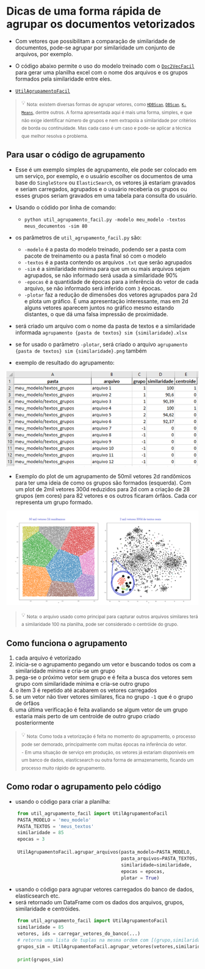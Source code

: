 # Dicas de uma forma rápida de agrupar os documentos vetorizados
- Com vetores que possibilitam a comparação de similaridade de documentos, pode-se agrupar por similaridade um conjunto de arquivos, por exemplo.
- O código abaixo permite o uso do modelo treinado com o [`Doc2VecFacil`](../README.md) para gerar uma planilha excel com o nome dos arquivos e os grupos formados pela similaridade entre eles.
  
- [`UtilAgrupamentoFacil`](../src/util_agrupamento_facil.py)  

> :bulb: <sub>Nota: existem diversas formas de agrupar vetores, como [`HDBScan`](https://hdbscan.readthedocs.io/en/latest/how_hdbscan_works.html), [`DBScan`](https://scikit-learn.org/stable/modules/generated/sklearn.cluster.DBSCAN.html), [`K-Means`](https://scikit-learn.org/stable/modules/generated/sklearn.cluster.KMeans.html), dentre outros. A forma apresentada aqui é mais uma forma, simples, e que não exige identificar número de grupos e nem extrapola a similaridade por critérios de borda ou continuidade. Mas cada caso é um caso e pode-se aplicar a técnica que melhor resolva o problema.</sub>

## Para usar o código de agrupamento

- Esse é um exemplo simples de agrupamento, ele pode ser colocado em um serviço, por exemplo, e o usuário escolher os documentos de uma base do `SingleStore` ou `ElasticSearch`, os vetores já estariam gravados e seriam carregados, agrupados e o usuário receberia os grupos ou esses grupos seriam gravados em uma tabela para consulta do usuário.
- Usando o códido por linha de comando:
  - `python util_agrupamento_facil.py -modelo meu_modelo -textos meus_documentos -sim 80`

- os parâmetros de `util_agrupamento_facil.py` são:
  - `-modelo` é a pasta do modelo treinado, podendo ser a pasta com pacote de treinamento ou a pasta final só com o modelo
  - `-textos` é a pasta contendo os arquivos `.txt` que serão agrupados
  - `-sim` é a similaridade mínima para que um ou mais arquivos sejam agrupados, se não informado será usada a similaridade 90%
  - `-epocas` é a quantidade de épocas para a inferência do vetor de cada arquivo, se não informado será inferido com `3` épocas.
  - `-plotar` faz a redução de dimensões dos vetores agrupados para 2d e plota um gráfico. É uma apresentação interessante, mas em 2d alguns vetores aparecem juntos no gráfico mesmo estando distantes, o que dá uma falsa impressão de proximidade.
 
- será criado um arquivo com o nome da pasta de textos e a similaridade informada `agrupamento {pasta de textos} sim {similaridade}.xlsx` 
- se for usado o parâmetro `-plotar`, será criado o arquivo `agrupamento {pasta de textos} sim {similaridade}.png` também
- exemplo de resultado do agrupamento:

![exemplo de agrupamento de arquivos](../exemplos/img_agrupamento.png?raw=true "agrupamento de arquivos") 

- Exemplo do plot de um agrupamento de 50mil vetores 2d randômicos para ter uma ideia de como os grupos são formados (esquerda). Com um plot de 2mil vetores 300d reduzidos para 2d com a criação de 28 grupos (em cores) para 82 vetores e os outros ficaram órfãos. Cada cor representa um grupo formado.

![exemplo plot agrupamento](../exemplos/img_agrupamento_50k_2k.png?raw=true "Exemplo de agrupamento de 50mil vetores 2d randômicos e 2mil vetores 300d de textos")

> :bulb: <sub>Nota: o arquivo usado como principal para capturar outros arquivos similares terá a similaridade 100 na planilha, pode ser considerado o centróide do grupo.</sub>
 
## Como funciona o agrupamento
1. cada arquivo é vetorizado 
2. inicia-se o agrupamento pegando um vetor e buscando todos os com a similaridade mínima e cria-se um grupo
3. pega-se o próximo vetor sem grupo e é feita a busca dos vetores sem grupo com similaridade mínima e cria-se outro grupo
4. o item 3 é repetido até acabarem os vetores carregados
5. se um vetor não tiver vetores similares, fica no grupo `-1` que é o grupo de órfãos
6. uma última verificação é feita avaliando se algum vetor de um grupo estaria mais perto de um centroide de outro grupo criado posteriormente

> :bulb: <sub>Nota: Como toda a vetorização é feita no momento do agrupamento, o processo pode ser demorado, principalmente com muitas épocas na inferência do vetor.</sub><br>
> <sub>- Em uma situação de serviço em produção, os vetores já estariam disponíveis em um banco de dados, elasticsearch ou outra forma de armazenamento, ficando um processo muito rápido de agrupamento.</sub><br>

## Como rodar o agrupamento pelo código
- usando o código para criar a planilha:
```python
    from util_agrupamento_facil import UtilAgrupamentoFacil
    PASTA_MODELO = 'meu_modelo'
    PASTA_TEXTOS = 'meus_textos'
    similaridade = 85
    epocas = 3
    
    UtilAgrupamentoFacil.agrupar_arquivos(pasta_modelo=PASTA_MODELO, 
                                          pasta_arquivos=PASTA_TEXTOS, 
                                          similaridade=similaridade,
                                          epocas = epocas,
                                          plotar = True)
```

- usando o código para agrupar vetores carregados do banco de dados, elasticsearch etc.
- será retornado um DataFrame com os dados dos arquivos, grupos, similaridade e centróides.
```python
    from util_agrupamento_facil import UtilAgrupamentoFacil
    similaridade = 85
    vetores, ids = carregar_vetores_do_banco(...)
    # retorna uma lista de tuplas na mesma ordem com [(grupo,similaridade), ...]
    grupos_sim = UtilAgrupamentoFacil.agrupar_vetores(vetores,similaridade)
    
    print(grupos_sim)
```
